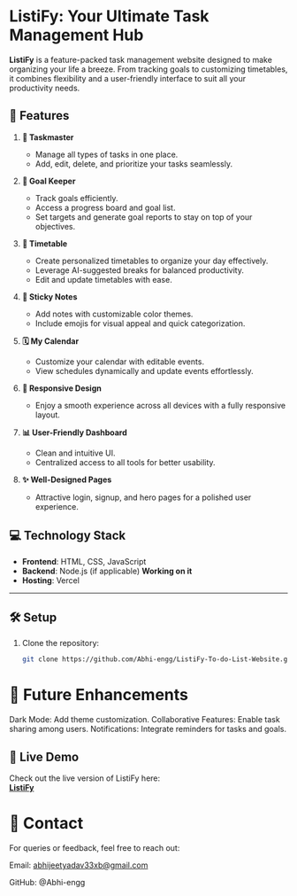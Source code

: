 # ListiFy: Your Ultimate Task Management Hub

**ListiFy** is a feature-packed task management website designed to make organizing your life a breeze. From tracking goals to customizing timetables, it combines flexibility and a user-friendly interface to suit all your productivity needs.

## 🚀 Features

1. **📝 Taskmaster**  
   - Manage all types of tasks in one place.  
   - Add, edit, delete, and prioritize your tasks seamlessly.

2. **🎯 Goal Keeper**  
   - Track goals efficiently.  
   - Access a progress board and goal list.  
   - Set targets and generate goal reports to stay on top of your objectives.

3. **📅 Timetable**  
   - Create personalized timetables to organize your day effectively.  
   - Leverage AI-suggested breaks for balanced productivity.  
   - Edit and update timetables with ease.

4. **📌 Sticky Notes**  
   - Add notes with customizable color themes.  
   - Include emojis for visual appeal and quick categorization.

5. **🗓️ My Calendar**  
   - Customize your calendar with editable events.  
   - View schedules dynamically and update events effortlessly.

6. **📱 Responsive Design**  
   - Enjoy a smooth experience across all devices with a fully responsive layout.

7. **📊 User-Friendly Dashboard**  
   - Clean and intuitive UI.  
   - Centralized access to all tools for better usability.

8. **✨ Well-Designed Pages**  
   - Attractive login, signup, and hero pages for a polished user experience.

## 💻 Technology Stack

- **Frontend**: HTML, CSS, JavaScript
- **Backend**: Node.js (if applicable) <strong>Working on it</strong>
- **Hosting**: Vercel

---

## 🛠 Setup

1. Clone the repository:
   ```bash
   git clone https://github.com/Abhi-engg/ListiFy-To-do-List-Website.git 

 # 🌟 Future Enhancements
Dark Mode: Add theme customization.
Collaborative Features: Enable task sharing among users.
Notifications: Integrate reminders for tasks and goals.  


## 🚀 Live Demo

Check out the live version of ListiFy here:  
[**ListiFy**](https://listi-fy-to-do-list-website-o7aa3xlkp-abhi-enggs-projects.vercel.app
)

# 📧 Contact
For queries or feedback, feel free to reach out:

Email: abhijeetyadav33xb@gmail.com

GitHub: @Abhi-engg






